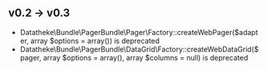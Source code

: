v0.2 -> v0.3
------------

- Datatheke\Bundle\PagerBundle\Pager\Factory::createWebPager($adapter, array $options = array()) is deprecated
- Datatheke\Bundle\PagerBundle\DataGrid\Factory::createWebDataGrid($pager, array $options = array(), array $columns = null) is deprecated
